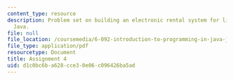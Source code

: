 ```yaml
---
content_type: resource
description: Problem set on building an electronic rental system for libraries with
  Java.
file: null
file_location: /coursemedia/6-092-introduction-to-programming-in-java-january-iap-2010/d1c0bc6ba628cce30e06c096426ba5ad_MIT6_092IAP10_assn04.pdf
file_type: application/pdf
resourcetype: Document
title: Assignment 4
uid: d1c0bc6b-a628-cce3-0e06-c096426ba5ad
---
```

